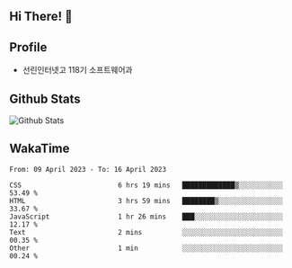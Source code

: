 ## Hi There! 👋

## Profile

-   선린인터넷고 118기 소프트웨어과

## Github Stats

![Github Stats](https://github-readme-stats.vercel.app/api/top-langs/?username=NY0510&theme=tokyonight&hide_border=true&layout=compact)

## WakaTime

<!--START_SECTION:waka-->

```text
From: 09 April 2023 - To: 16 April 2023

CSS                        6 hrs 19 mins   █████████████▒░░░░░░░░░░░   53.49 %
HTML                       3 hrs 59 mins   ████████▒░░░░░░░░░░░░░░░░   33.67 %
JavaScript                 1 hr 26 mins    ███░░░░░░░░░░░░░░░░░░░░░░   12.17 %
Text                       2 mins          ░░░░░░░░░░░░░░░░░░░░░░░░░   00.35 %
Other                      1 min           ░░░░░░░░░░░░░░░░░░░░░░░░░   00.24 %
```

<!--END_SECTION:waka-->
